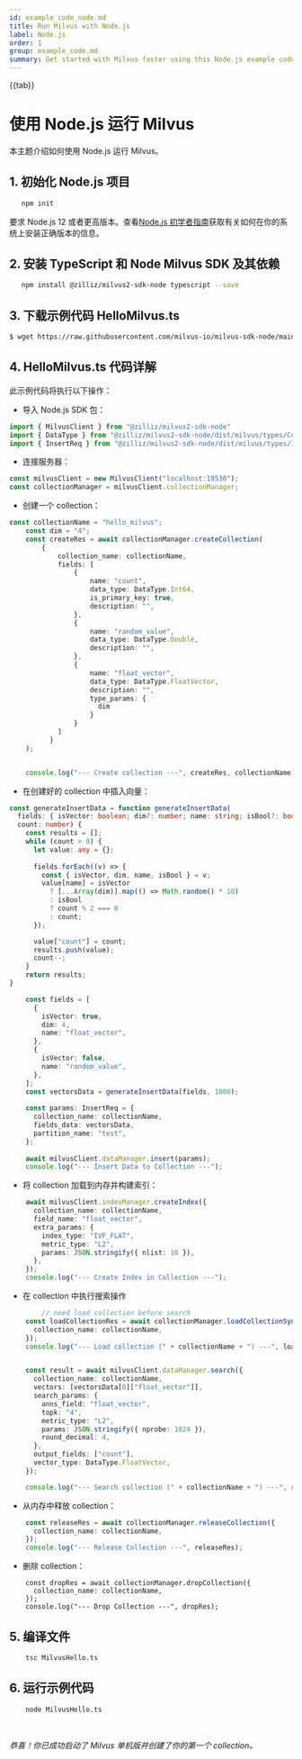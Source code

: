 ```yaml
---
id: example_code_node.md
title: Run Milvus with Node.js
label: Node.js
order: 1
group: example_code.md
summary: Get started with Milvus faster using this Node.js example code.
---
```


{{tab}}

# 使用 Node.js 运行 Milvus



本主题介绍如何使用 Node.js 运行 Milvus。


## 1.  初始化 Node.js 项目
```bash
   npm init
```  

<div class="alert note">
要求 Node.js 12 或者更高版本。查看<a href="https://www.cloudbees.com/blog/node-js-tutorial">Node.js 初学者指南</a>获取有关如何在你的系统上安装正确版本的信息。
</div>



## 2.  安装 TypeScript 和 Node Milvus SDK 及其依赖

```bash
   npm install @zilliz/milvus2-sdk-node typescript --save
```


## 3. 下载示例代码 HelloMilvus.ts
```bash
$ wget https://raw.githubusercontent.com/milvus-io/milvus-sdk-node/main/example/HelloMilvus.ts
```

## 4. HelloMilvus.ts 代码详解

此示例代码将执行以下操作：

- 导入 Node.js SDK 包：
```ts
import { MilvusClient } from "@zilliz/milvus2-sdk-node"
import { DataType } from "@zilliz/milvus2-sdk-node/dist/milvus/types/Common";
import { InsertReq } from "@zilliz/milvus2-sdk-node/dist/milvus/types/Insert";
```

- 连接服务器：
```ts
const milvusClient = new MilvusClient("localhost:19530");
const collectionManager = milvusClient.collectionManager;
```

- 创建一个 collection：
```ts
const collectionName = "hello_milvus";
    const dim = "4";
    const createRes = await collectionManager.createCollection(
        {
            collection_name: collectionName,
            fields: [
                {
                    name: "count",
                    data_type: DataType.Int64,
                    is_primary_key: true,
                    description: "",
                }, 
                {
                    name: "random_value",
                    data_type: DataType.Double,
                    description: "",
                }, 
                {
                    name: "float_vector",
                    data_type: DataType.FloatVector,
                    description: "",
                    type_params: {
                      dim
                    }
                }
            ]
          }
    );


    console.log("--- Create collection ---", createRes, collectionName);
```


- 在创建好的 collection 中插入向量：
```ts
const generateInsertData = function generateInsertData(
  fields: { isVector: boolean; dim?: number; name: string; isBool?: boolean }[],
  count: number) {
    const results = [];
    while (count > 0) {
      let value: any = {};
  
      fields.forEach((v) => {
        const { isVector, dim, name, isBool } = v;
        value[name] = isVector
          ? [...Array(dim)].map(() => Math.random() * 10)
          : isBool
          ? count % 2 === 0
          : count;
      });

      value["count"] = count;
      results.push(value);
      count--;
    }
    return results;
}

    const fields = [
      {
        isVector: true,
        dim: 4,
        name: "float_vector",
      },
      {
        isVector: false,
        name: "random_value",
      },
    ];
    const vectorsData = generateInsertData(fields, 1000);
  
    const params: InsertReq = {
      collection_name: collectionName,
      fields_data: vectorsData,
      partition_name: "test",
    };
  
    await milvusClient.dataManager.insert(params);
    console.log("--- Insert Data to Collection ---");
```

- 将 collection 加载到内存并构建索引：
``` ts
    await milvusClient.indexManager.createIndex({
      collection_name: collectionName,
      field_name: "float_vector",
      extra_params: {
        index_type: "IVF_FLAT",
        metric_type: "L2",
        params: JSON.stringify({ nlist: 10 }),
      },
    });
    console.log("--- Create Index in Collection ---");
```

- 在 collection 中执行搜索操作
```ts
        // need load collection before search
    const loadCollectionRes = await collectionManager.loadCollectionSync({
      collection_name: collectionName,
    });
    console.log("--- Load collection (" + collectionName + ") ---", loadCollectionRes);


    const result = await milvusClient.dataManager.search({
      collection_name: collectionName,
      vectors: [vectorsData[0]["float_vector"]],
      search_params: {
        anns_field: "float_vector",
        topk: "4",
        metric_type: "L2",
        params: JSON.stringify({ nprobe: 1024 }),
        round_decimal: 4,
      },
      output_fields: ["count"],
      vector_type: DataType.FloatVector,
    });

    console.log("--- Search collection (" + collectionName + ") ---", result);
```

- 从内存中释放 collection：
```ts
    const releaseRes = await collectionManager.releaseCollection({
      collection_name: collectionName,
    });
    console.log("--- Release Collection ---", releaseRes);
``` 

- 删除 collection：
```tw
    const dropRes = await collectionManager.dropCollection({
      collection_name: collectionName,
    });
    console.log("--- Drop Collection ---", dropRes);
```

## 5. 编译文件
```bash
    tsc MilvusHello.ts
```


## 6. 运行示例代码
```bash
    node MilvusHello.ts
```


<br/>


*恭喜！你已成功启动了 Milvus 单机版并创建了你的第一个 collection。*
